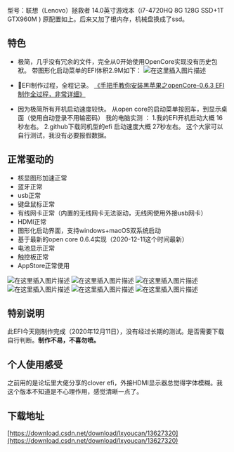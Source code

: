 型号：联想（Lenovo）拯救者 14.0英寸游戏本（i7-4720HQ 8G 128G SSD+1T GTX960M )
原配置如上。后来又加了根内存，机械盘换成了ssd。
## 特色
- 极简，几乎没有冗余的文件，完全从0开始使用OpenCore实现没有历史包袱。
带图形化启动菜单的EFI体积2.9M如下：
![在这里插入图片描述](https://img-blog.csdnimg.cn/20201211000633990.png)

- EFI制作过程，全程记录。
[《手把手教你安装黑苹果之openCore-0.6.3 EFI制作全过程，非常详细》](https://blog.csdn.net/lxyoucan/article/details/110730680)
- 因为极简所有开机启动速度较快。
从open core的启动菜单按回车，到显示桌面（使用自动登录不用输密码）
我的电脑实测 ：
1.我的EFI开机启动大概 16秒左右。
2.github下载同机型的efi 启动速度大概 27秒左右。
这个大家可以自行测试，我没有必要报假数据。


## 正常驱动的
- 核显图形加速正常
- 蓝牙正常
- usb正常
- 键盘鼠标正常
- 有线网卡正常（内置的无线网卡无法驱动，无线网使用外接usb网卡）
- HDMI正常
- 图形化启动界面，支持windows+macOS双系统启动
- 基于最新的open core 0.6.4实现（2020-12-11这个时间最新）
- 电池显示正常
- 触控板正常
- AppStore正常使用

![在这里插入图片描述](https://img-blog.csdnimg.cn/20201211001142418.png?x-oss-process=image/watermark,type_ZmFuZ3poZW5naGVpdGk,shadow_10,text_aHR0cHM6Ly9ibG9nLmNzZG4ubmV0L2x4eW91Y2Fu,size_16,color_FFFFFF,t_70)
![在这里插入图片描述](https://img-blog.csdnimg.cn/20201211001203529.png)
![在这里插入图片描述](https://img-blog.csdnimg.cn/20201211001217621.png?x-oss-process=image/watermark,type_ZmFuZ3poZW5naGVpdGk,shadow_10,text_aHR0cHM6Ly9ibG9nLmNzZG4ubmV0L2x4eW91Y2Fu,size_16,color_FFFFFF,t_70)
![在这里插入图片描述](https://img-blog.csdnimg.cn/20201211001240901.png?x-oss-process=image/watermark,type_ZmFuZ3poZW5naGVpdGk,shadow_10,text_aHR0cHM6Ly9ibG9nLmNzZG4ubmV0L2x4eW91Y2Fu,size_16,color_FFFFFF,t_70)
![在这里插入图片描述](https://img-blog.csdnimg.cn/20201211001401645.png?x-oss-process=image/watermark,type_ZmFuZ3poZW5naGVpdGk,shadow_10,text_aHR0cHM6Ly9ibG9nLmNzZG4ubmV0L2x4eW91Y2Fu,size_16,color_FFFFFF,t_70)
![在这里插入图片描述](https://img-blog.csdnimg.cn/20201211101814337.png?x-oss-process=image/watermark,type_ZmFuZ3poZW5naGVpdGk,shadow_10,text_aHR0cHM6Ly9ibG9nLmNzZG4ubmV0L2x4eW91Y2Fu,size_16,color_FFFFFF,t_70)

## 特别说明
此EFI今天刚制作完成（2020年12月11日），没有经过长期的测试。是否需要下载自行判断。**制作不易，不喜勿喷。**

## 个人使用感受
之前用的是论坛里大佬分享的clover efi，外接HDMI显示器总觉得字体模糊。我这个版本不知道是不心理作用，感觉清晰一点了。

## 下载地址
[https://download.csdn.net/download/lxyoucan/13627320](https://download.csdn.net/download/lxyoucan/13627320)

